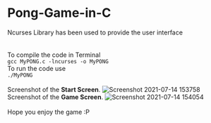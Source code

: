 # Pong-Game-in-C

Ncurses Library has been used to provide the user interface </br>
</br>
</br>
To compile the code in Terminal</br>
`gcc MyPONG.c -lncurses -o MyPONG`</br>
To run the code use</br>
`./MyPONG`</br>
</br>
Screenshot of the **Start Screen**.
![Screenshot 2021-07-14 153758](https://user-images.githubusercontent.com/79328692/125607003-55187fe2-c125-4396-8c30-119f381bd819.jpg)
Screenshot of the **Game Screen**.
![Screenshot 2021-07-14 154054](https://user-images.githubusercontent.com/79328692/125607407-dc0e0a1e-75ef-4f10-b306-aa22cdbe4f0b.jpg)
</br>
</br>
Hope you enjoy the game :P
